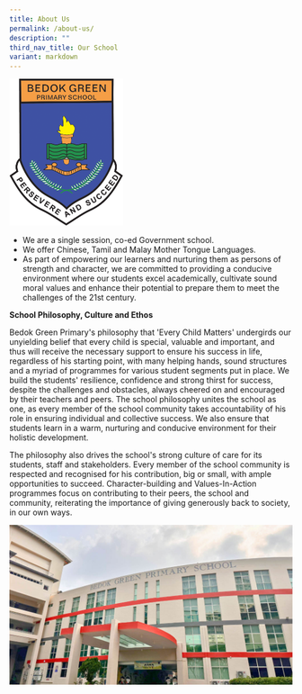 ```yaml
---
title: About Us
permalink: /about-us/
description: ""
third_nav_title: Our School
variant: markdown
---
```

<img src="/images/School%20Crest%20High%20Resolution.png" style="width:40%">

*   We are a single session, co-ed Government school.
*   We offer Chinese, Tamil and Malay Mother Tongue Languages.
*   As part of empowering our learners and nurturing them as persons of strength and character, we are committed to providing a conducive environment where our students excel academically, cultivate sound moral values and enhance their potential to prepare them to meet the challenges of the 21st century.

**School Philosophy, Culture and Ethos**

Bedok Green Primary's philosophy that 'Every Child Matters' undergirds our unyielding belief that every child is special, valuable and important, and thus will receive the necessary support to ensure his success in life, regardless of his starting point, with many helping hands, sound structures and a myriad of programmes for various student segments put in place. We build the students' resilience, confidence and strong thirst for success, despite the challenges and obstacles, always cheered on and encouraged by their teachers and peers. The school philosophy unites the school as one, as every member of the school community takes accountability of his role in ensuring individual and collective success. We also ensure that students learn in a warm, nurturing and conducive environment for their holistic development.  

The philosophy also drives the school's strong culture of care for its students, staff and stakeholders. Every member of the school community is respected and recognised for his contribution, big or small, with ample opportunities to succeed. Character-building and Values-In-Action programmes focus on contributing to their peers, the school and community, reiterating the importance of giving generously back to society, in our own ways.

![](/images/original%20photo.jpg)